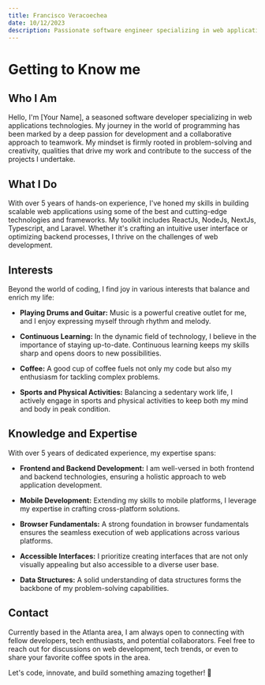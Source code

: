 ```yaml
---
title: Francisco Veracoechea
date: 10/12/2023
description: Passionate software engineer specializing in web applications technologies.
---
```


# Getting to Know me

## Who I Am

Hello, I'm [Your Name], a seasoned software developer specializing in web applications technologies. My journey in the world of programming has been marked by a deep passion for development and a collaborative approach to teamwork. My mindset is firmly rooted in problem-solving and creativity, qualities that drive my work and contribute to the success of the projects I undertake.

## What I Do

With over 5 years of hands-on experience, I've honed my skills in building scalable web applications using some of the best and cutting-edge technologies and frameworks. My toolkit includes ReactJs, NodeJs, NextJs, Typescript, and Laravel. Whether it's crafting an intuitive user interface or optimizing backend processes, I thrive on the challenges of web development.

## Interests

Beyond the world of coding, I find joy in various interests that balance and enrich my life:

- **Playing Drums and Guitar:** Music is a powerful creative outlet for me, and I enjoy expressing myself through rhythm and melody.

- **Continuous Learning:** In the dynamic field of technology, I believe in the importance of staying up-to-date. Continuous learning keeps my skills sharp and opens doors to new possibilities.

- **Coffee:** A good cup of coffee fuels not only my code but also my enthusiasm for tackling complex problems.

- **Sports and Physical Activities:** Balancing a sedentary work life, I actively engage in sports and physical activities to keep both my mind and body in peak condition.

## Knowledge and Expertise

With over 5 years of dedicated experience, my expertise spans:

- **Frontend and Backend Development:** I am well-versed in both frontend and backend technologies, ensuring a holistic approach to web application development.

- **Mobile Development:** Extending my skills to mobile platforms, I leverage my expertise in crafting cross-platform solutions.

- **Browser Fundamentals:** A strong foundation in browser fundamentals ensures the seamless execution of web applications across various platforms.

- **Accessible Interfaces:** I prioritize creating interfaces that are not only visually appealing but also accessible to a diverse user base.

- **Data Structures:** A solid understanding of data structures forms the backbone of my problem-solving capabilities.

## Contact

Currently based in the Atlanta area, I am always open to connecting with fellow developers, tech enthusiasts, and potential collaborators. Feel free to reach out for discussions on web development, tech trends, or even to share your favorite coffee spots in the area.

Let's code, innovate, and build something amazing together! 🚀
